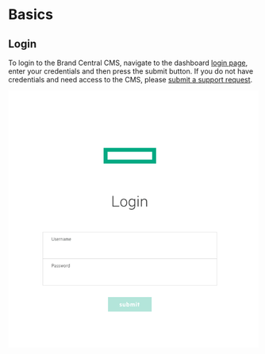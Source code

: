 # __Basics__

## Login

To login to the Brand Central CMS, navigate to the dashboard [login page](https://h10014.www1.hpe.com/dashboard), enter your credentials and then press the submit button.  If you do not have credentials and need access to the CMS, please [submit a support request](https://hpe.zendesk.com/hc/en-us/requests/new?ticket_form_id=161087).

![Login Demo](_media/login-demo.gif)
